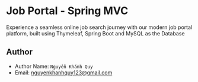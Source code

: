 # Job Portal - Spring MVC

Experience a seamless online job search journey with our modern job portal platform, built using Thymeleaf, Spring Boot and MySQL as the Database

## Author

- Author Name: `Nguyễn Khánh Quy`
- Email: <nguyenkhanhquy123@gmail.com>

